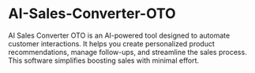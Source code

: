 # AI-Sales-Converter-OTO
AI Sales Converter OTO is an AI-powered tool designed to automate customer interactions. It helps you create personalized product recommendations, manage follow-ups, and streamline the sales process. This software simplifies boosting sales with minimal effort.

